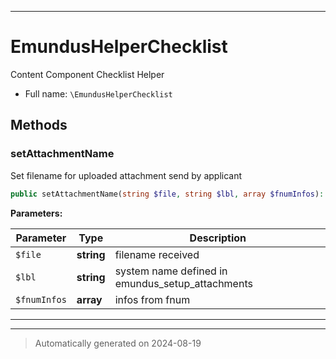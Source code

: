 ***

# EmundusHelperChecklist

Content Component Checklist Helper



* Full name: `\EmundusHelperChecklist`




## Methods


### setAttachmentName

Set filename for uploaded attachment send by applicant

```php
public setAttachmentName(string $file, string $lbl, array $fnumInfos): string
```








**Parameters:**

| Parameter | Type | Description |
|-----------|------|-------------|
| `$file` | **string** | filename received |
| `$lbl` | **string** | system name defined in emundus_setup_attachments |
| `$fnumInfos` | **array** | infos from fnum |





***


***
> Automatically generated on 2024-08-19
